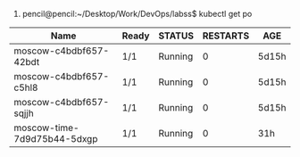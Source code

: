 
1. pencil@pencil:~/Desktop/Work/DevOps/labss$ kubectl get po


| Name | Ready | STATUS| RESTARTS | AGE |
| -------- | -------- | -------- | -------- | -------- |
| moscow-c4bdbf657-42bdt | 1/1 | Running | 0 | 5d15h|
| moscow-c4bdbf657-c5hl8 | 1/1 | Running | 0 | 5d15h|
| moscow-c4bdbf657-sqjjh | 1/1  |  Running | 0 |  5d15h|
| moscow-time-7d9d75b44-5dxgp| 1/1 | Running | 0 |  31h|